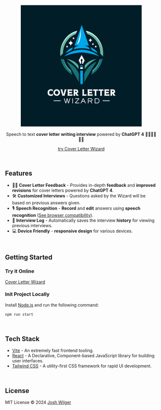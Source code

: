 <br>
<p align="center">
<a href="https://joshwilger.github.io/cover-letter-wizard/" target="_blank" rel="noopener">
<img width="400" alt="cover-letter-wizard" src="src/assets/Main/logo-dark.svg">
</a>

</p>

<p align="center">
  Speech to text <b>cover letter writing interview</b> powered by <b>ChatGPT 4</b> 🧑‍💻👩‍💻👨‍💻
</p>

<p align="center">
  <a href="https://joshwilger.github.io/cover-letter-wizard/" target="_blank" rel="noopener">try Cover Letter Wizard</a>
</p>

<br>

## Features

- 🧑‍💻 **Cover Letter Feedback** - Provides in-depth <b>feedback</b> and <b>improved revisions</b> for cover letters powered by <b>ChatGPT 4</b>.
- 🛠 **Customized Interviews** - Questions asked by the Wizard will be based on previous answers given.
- 🎙 **Speech Recognition** - <b>Record</b> and <b>edit</b> answers using <b>speech recognition</b> (<a href="https://developer.mozilla.org/en-US/docs/Web/API/Web_Speech_API#browser_compatibility" target="_blank" rel="noopener">See browser compatibility</a>).
- 📝 **Interview Log** - Automatically saves the interview <b>history</b> for viewing previous interviews.
- 💻 **Device Friendly** - <b>responsive design</b> for various devices.

<br>

## Getting Started

### Try it Online

[Cover Letter Wizard](https://joshwilger.github.io/cover-letter-wizard/)

### Init Project Locally

Install [Node.js](https://nodejs.org/) and run the following command:

```bash
npm run start
```

<br>

## Tech Stack

- [Vite](https://vitejs.dev) - An extremely fast frontend tooling.
- [React](https://react.dev/) - A Declarative, Component-based JavaScript library for building user interfaces.
- [Tailwind CSS](https://tailwindcss.com/) - A utility-first CSS framework for rapid UI development.

<br>

## License

MIT License © 2024 [Josh Wilger](https://github.com/joshwilger)

